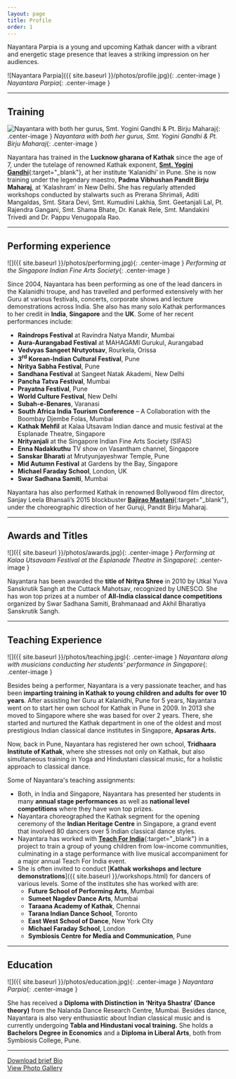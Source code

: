 ```yaml
---
layout: page
title: Profile
order: 1
---
```


Nayantara Parpia is a young and upcoming Kathak dancer with a vibrant and energetic stage presence that leaves a striking impression on her audiences.

![Nayantara Parpia]({{ site.baseurl }}/photos/profile.jpg){: .center-image }
*Nayantara Parpia*{: .center-image }

----

## Training

![Nayantara with both her gurus, Smt. Yogini Gandhi & Pt. Birju Maharaj](../photos/training.jpg){: .center-image }
*Nayantara with both her gurus, Smt. Yogini Gandhi & Pt. Birju Maharaj*{: .center-image }


Nayantara has trained in the **Lucknow gharana of Kathak** since the age of 7, under the tutelage of renowned Kathak exponent, [**Smt. Yogini Gandhi**](http://www.yoginigandhi.com){:target="_blank"}, at her institute ‘Kalanidhi’ in Pune. She is now training under the legendary maestro, **Padma Vibhushan Pandit Birju Maharaj**, at ‘Kalashram’ in New Delhi. She has regularly attended workshops conducted by stalwarts such as Prerana Shrimali, Aditi Mangaldas, Smt. Sitara Devi, Smt. Kumudini Lakhia, Smt. Geetanjali Lal, Pt. Rajendra Gangani, Smt. Shama Bhate, Dr. Kanak Rele, Smt. Mandakini Trivedi and Dr. Pappu Venugopala Rao.

----

## Performing experience

![]({{ site.baseurl }}/photos/performing.jpg){: .center-image }
*Performing at the Singapore Indian Fine Arts Society*{: .center-image }


Since 2004, Nayantara has been performing as one of the lead dancers in the Kalanidhi troupe, and has travelled and performed extensively with her Guru at various festivals, concerts, corporate shows and lecture demonstrations across India. She also has many solo Kathak performances to her credit in **India**, **Singapore** and the **UK**. Some of her recent performances include:

* **Raindrops Festival** at Ravindra Natya Mandir, Mumbai
* **Aura-Aurangabad Festival** at MAHAGAMI Gurukul, Aurangabad
* **Vedvyas Sangeet Nrutyotsav**, Rourkela, Orissa
* **3<sup>rd</sup> Korean-Indian Cultural Festival**, Pune
* **Nritya Sabha Festival**, Pune
* **Sandhana Festival** at Sangeet Natak Akademi, New Delhi
* **Pancha Tatva Festival**, Mumbai
* **Prayatna Festival**, Pune
* **World Culture Festival**, New Delhi
* **Subah-e-Benares**, Varanasi
* **South Africa India Tourism Conference** – A Collaboration with the Boombay Djembe Folas, Mumbai
* **Kathak Mehfil** at Kalaa Utsavam Indian dance and music festival at the Esplanade Theatre, Singapore
* **Nrityanjali** at the Singapore Indian Fine Arts Society (SIFAS)
* **Enna Nadakkuthu** TV show on Vasantham channel, Singapore
* **Sanskar Bharati** at Mrutyunjayeshwar Temple, Pune
* **Mid Autumn Festival** at Gardens by the Bay, Singapore
* **Michael Faraday School**, London, UK
* **Swar Sadhana Samiti**, Mumbai


Nayantara has also performed Kathak in renowned Bollywood film director, Sanjay Leela Bhansali’s 2015 blockbuster [**Bajirao Mastani**](https://www.youtube.com/watch?v=XU3eFkY1BTI){:target="_blank"}, under the choreographic direction of her Guruji, Pandit Birju Maharaj. 

----

## Awards and Titles

![]({{ site.baseurl }}/photos/awards.jpg){: .center-image }
*Performing at Kalaa Utsavaam Festival at the Esplanade Theatre in Singapore*{: .center-image }


Nayantara has been awarded the **title of Nritya Shree** in 2010 by Utkal Yuva Sanskrutik Sangh at the Cuttack Mahotsav, recognized by UNESCO. She has won top prizes at a number of **All-India classical dance competitions** organized by Swar Sadhana Samiti, Brahmanaad and Akhil Bharatiya Sanskrutik Sangh.

----

## Teaching Experience

![]({{ site.baseurl }}/photos/teaching.jpg){: .center-image }
*Nayantara along with musicians conducting her students' performance in Singapore*{: .center-image }


Besides being a performer, Nayantara is a very passionate teacher, and has been **imparting training in Kathak to young children and adults for over 10 years**. After assisting her Guru at Kalanidhi, Pune for 5 years, Nayantara went on to start her own school for Kathak in Pune in 2009. In 2013 she moved to Singapore where she was based for over 2 years. There, she started and nurtured the Kathak department in one of the oldest and most prestigious Indian classical dance institutes in Singapore, **Apsaras Arts.** 

Now, back in Pune, Nayantara has registered her own school, **Tridhaara Institute of Kathak**, where she stresses not only on Kathak, but also simultaneous training in Yoga and Hindustani classical music, for a holistic approach to classical dance.

Some of Nayantara's teaching assignments:

* Both, in India and Singapore, Nayantara has presented her students in many **annual stage performances** as well as **national level competitions** where they have won top prizes.
* Nayantara choreographed the Kathak segment for the opening ceremony of the **Indian Heritage Centre** in Singapore, a grand event that involved 80 dancers over 5 Indian classical dance styles.
* Nayantara has worked with [**Teach For India**](http://www.teachforindia.org){:target="_blank"} in a project to train a group of young children from low-income communities, culminating in a stage performance with live musical accompaniment for a major annual Teach For India event.
* She is often invited to conduct [**Kathak workshops and lecture demonstrations**]({{ site.baseurl }}/workshops.html) for dancers of various levels. Some of the institutes she has worked with are:
    * **Future School of Performing Arts**, Mumbai
    * **Sumeet Nagdev Dance Arts**, Mumbai
	* **Taraana Academy of Kathak**, Chennai
	* **Tarana Indian Dance School**, Toronto
	* **East West School of Dance**, New York City 
	* **Michael Faraday School**, London
	* **Symbiosis Centre for Media and Communication**, Pune 

----

## Education

![]({{ site.baseurl }}/photos/education.jpg){: .center-image }
*Nayantara Parpia*{: .center-image }


She has received a **Diploma with Distinction in ‘Nritya Shastra’ (Dance theory)** from the Nalanda Dance Research Centre, Mumbai. Besides dance, Nayantara is also very enthusiastic about Indian classical music and is currently undergoing **Tabla and Hindustani vocal training.**
She holds a **Bachelors Degree in Economics** and a **Diploma in Liberal Arts**, both from Symbiosis College, Pune.

----

<section class="spotlight">
	<div class="content" align="left"><a href="NP Bio.pdf" class="special button">Download brief Bio</a></div>
	<div class="content" align="left"><a href="{{ site.baseurl }}/gallery.html" class="special button">View Photo Gallery</a></div>
</section>

